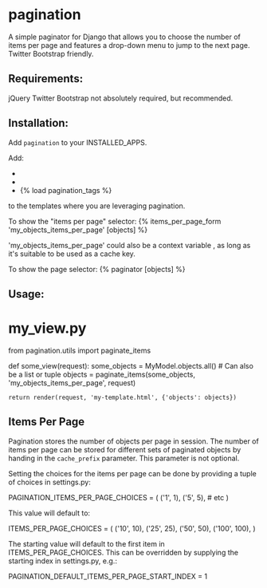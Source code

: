 pagination
================================================================================

A simple paginator for Django that allows you to choose the number of items
per page and features a drop-down menu to jump to the next page.
Twitter Bootstrap friendly.


Requirements:
--------------------------------------------------------------------------------
jQuery
Twitter Bootstrap not absolutely required, but recommended.


Installation:
--------------------------------------------------------------------------------

Add `pagination` to your INSTALLED_APPS.

Add:
- <script type="text/javascript" src="{{ STATIC_URL }}pagination/js/pagination.js"></script>
- <link type="text/css" href="{{ STATIC_URL }}pagination/css/pagination.css" rel="stylesheet" />
- {% load pagination_tags %}

to the templates where you are leveraging pagination.

To show the "items per page" selector:
{% items_per_page_form 'my_objects_items_per_page' [objects] %}

'my_objects_items_per_page' could also be a context variable , as long as it's
suitable to be used as a cache key.


To show the page selector:
{% paginator [objects] %}


Usage:
--------------------------------------------------------------------------------
# my_view.py

from pagination.utils import paginate_items

def some_view(request):
    some_objects = MyModel.objects.all()  # Can also be a list or tuple
    objects = paginate_items(some_objects, 'my_objects_items_per_page', request)

    return render(request, 'my-template.html', {'objects': objects})


Items Per Page
--------------------------------------------------------------------------------
Pagination stores the number of objects per page in session. The number of items
per page can be stored for different sets of paginated objects by handing in the
`cache_prefix` parameter. This parameter is not optional.

Setting the choices for the items per page can be done by providing a tuple of
choices in settings.py:

PAGINATION_ITEMS_PER_PAGE_CHOICES = (
    ('1', 1),
    ('5', 5),
    # etc
)

This value will default to:

ITEMS_PER_PAGE_CHOICES = (
    ('10', 10),
    ('25', 25),
    ('50', 50),
    ('100', 100),
)

The starting value will default to the first item in ITEMS_PER_PAGE_CHOICES.
This can be overridden by supplying the starting index in settings.py, e.g.:

PAGINATION_DEFAULT_ITEMS_PER_PAGE_START_INDEX = 1
